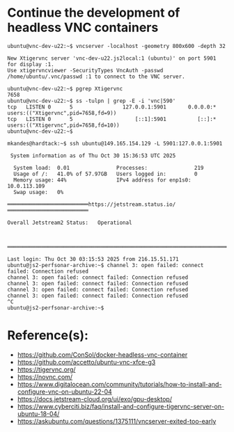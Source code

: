 # Continue the development of headless VNC containers

```
ubuntu@vnc-dev-u22:~$ vncserver -localhost -geometry 800x600 -depth 32

New Xtigervnc server 'vnc-dev-u22.js2local:1 (ubuntu)' on port 5901 for display :1.
Use xtigervncviewer -SecurityTypes VncAuth -passwd /home/ubuntu/.vnc/passwd :1 to connect to the VNC server.

ubuntu@vnc-dev-u22:~$ pgrep Xtigervnc
7658
ubuntu@vnc-dev-u22:~$ ss -tulpn | grep -E -i 'vnc|590'
tcp   LISTEN 0      5                127.0.0.1:5901       0.0.0.0:*    users:(("Xtigervnc",pid=7658,fd=9)) 
tcp   LISTEN 0      5                    [::1]:5901          [::]:*    users:(("Xtigervnc",pid=7658,fd=10))
ubuntu@vnc-dev-u22:~$
```

```
mkandes@hardtack:~$ ssh ubuntu@149.165.154.129 -L 5901:127.0.0.1:5901

 System information as of Thu Oct 30 15:36:53 UTC 2025

  System load:  0.01               Processes:               219
  Usage of /:   41.0% of 57.97GB   Users logged in:         0
  Memory usage: 44%                IPv4 address for enp1s0: 10.0.113.109
  Swap usage:   0%

══════════════════════════https://jetstream.status.io/══════════════════════════

Overall Jetstream2 Status:   Operational 



════════════════════════════════════════════════════════════════════════════════

Last login: Thu Oct 30 03:15:53 2025 from 216.15.51.171
ubuntu@js2-perfsonar-archive:~$ channel 3: open failed: connect failed: Connection refused
channel 3: open failed: connect failed: Connection refused
channel 3: open failed: connect failed: Connection refused
channel 3: open failed: connect failed: Connection refused
channel 3: open failed: connect failed: Connection refused
^C
ubuntu@js2-perfsonar-archive:~$
```

# Reference(s):
- https://github.com/ConSol/docker-headless-vnc-container
- https://github.com/accetto/ubuntu-vnc-xfce-g3
- https://tigervnc.org/
- https://novnc.com/
- https://www.digitalocean.com/community/tutorials/how-to-install-and-configure-vnc-on-ubuntu-22-04
- https://docs.jetstream-cloud.org/ui/exo/gpu-desktop/
- https://www.cyberciti.biz/faq/install-and-configure-tigervnc-server-on-ubuntu-18-04/
- https://askubuntu.com/questions/1375111/vncserver-exited-too-early
